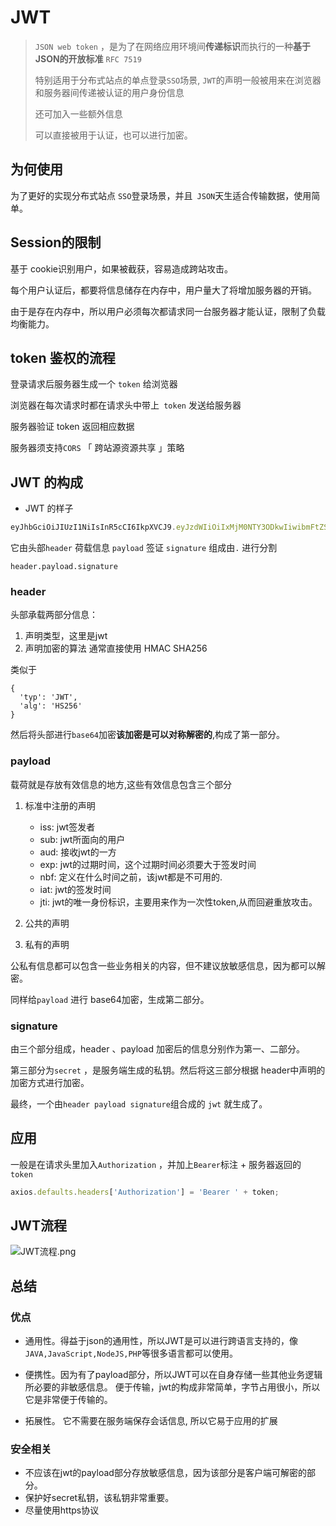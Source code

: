 # JWT

> `JSON web token`  ，是为了在网络应用环境间**传递标识**而执行的一种**基于JSON的开放标准** `RFC 7519`
>
> 特别适用于分布式站点的单点登录`SSO`场景, `JWT`的声明一般被用来在浏览器和服务器间传递被认证的用户身份信息
>
> 还可加入一些额外信息
>
> 可以直接被用于认证，也可以进行加密。

## 为何使用

为了更好的实现分布式站点 `SSO`登录场景，并且` JSON`天生适合传输数据，使用简单。

## Session的限制

基于 cookie识别用户，如果被截获，容易造成跨站攻击。

每个用户认证后，都要将信息储存在内存中，用户量大了将增加服务器的开销。

由于是存在内存中，所以用户必须每次都请求同一台服务器才能认证，限制了负载均衡能力。

## token 鉴权的流程

登录请求后服务器生成一个 `token` 给浏览器

浏览器在每次请求时都在请求头中带上` token` 发送给服务器

服务器验证 token 返回相应数据

服务器须支持`CORS` 「 跨站源资源共享 」策略

## JWT 的构成

- JWT 的样子

```js
eyJhbGciOiJIUzI1NiIsInR5cCI6IkpXVCJ9.eyJzdWIiOiIxMjM0NTY3ODkwIiwibmFtZSI6IkpvaG4gRG9lIiwiYWRtaW4iOnRydWV9.TJVA95OrM7E2cBab30RMHrHDcEfxjoYZgeFONFh7HgQ
```

它由头部`header` 荷载信息 `payload` 签证 `signature` 组成由`.` 进行分割

`header.payload.signature`

### header
头部承载两部分信息：
1. 声明类型，这里是jwt
2. 声明加密的算法 通常直接使用 HMAC SHA256

类似于

```
{
  'typ': 'JWT',
  'alg': 'HS256'
}
```

然后将头部进行`base64`加密**该加密是可以对称解密的**,构成了第一部分。

### payload

载荷就是存放有效信息的地方,这些有效信息包含三个部分

1. 标准中注册的声明 

   - iss: jwt签发者
   - sub: jwt所面向的用户
   -  aud: 接收jwt的一方
   - exp: jwt的过期时间，这个过期时间必须要大于签发时间
   - nbf: 定义在什么时间之前，该jwt都是不可用的.
   - iat: jwt的签发时间
   - jti: jwt的唯一身份标识，主要用来作为一次性token,从而回避重放攻击。


2. 公共的声明 

3. 私有的声明

公私有信息都可以包含一些业务相关的内容，但不建议放敏感信息，因为都可以解密。

同样给`payload` 进行 base64加密，生成第二部分。

### signature

由三个部分组成，header 、payload 加密后的信息分别作为第一、二部分。

第三部分为`secret` ，是服务端生成的私钥。然后将这三部分根据 header中声明的加密方式进行加密。

最终，一个由` header payload signature `组合成的 `jwt` 就生成了。

## 应用

一般是在请求头里加入`Authorization` ，并加上`Bearer`标注 + 服务器返回的 `token`

```js
axios.defaults.headers['Authorization'] = 'Bearer ' + token;
```

## JWT流程

<img :src="$withBase('/assets/server/JWT流程.png')" alt="JWT流程.png">



## 总结

### 优点

- 通用性。得益于json的通用性，所以JWT是可以进行跨语言支持的，像`JAVA,JavaScript,NodeJS,PHP`等很多语言都可以使用。

- 便携性。因为有了payload部分，所以JWT可以在自身存储一些其他业务逻辑所必要的非敏感信息。
  便于传输，jwt的构成非常简单，字节占用很小，所以它是非常便于传输的。
- 拓展性。 它不需要在服务端保存会话信息, 所以它易于应用的扩展

### 安全相关

- 不应该在jwt的payload部分存放敏感信息，因为该部分是客户端可解密的部分。
- 保护好secret私钥，该私钥非常重要。
- 尽量使用https协议